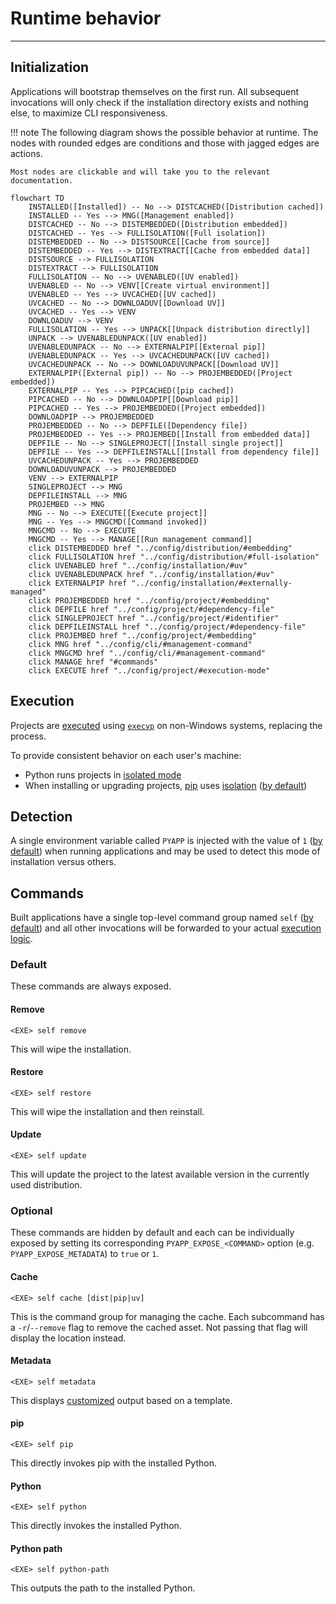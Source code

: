 # Runtime behavior

-----

## Initialization

Applications will bootstrap themselves on the first run. All subsequent invocations will only check if the installation directory exists and nothing else, to maximize CLI responsiveness.

!!! note
    The following diagram shows the possible behavior at runtime. The nodes with rounded edges are conditions and those with jagged edges are actions.

    Most nodes are clickable and will take you to the relevant documentation.

```mermaid
flowchart TD
    INSTALLED([Installed]) -- No --> DISTCACHED([Distribution cached])
    INSTALLED -- Yes --> MNG([Management enabled])
    DISTCACHED -- No --> DISTEMBEDDED([Distribution embedded])
    DISTCACHED -- Yes --> FULLISOLATION([Full isolation])
    DISTEMBEDDED -- No --> DISTSOURCE[[Cache from source]]
    DISTEMBEDDED -- Yes --> DISTEXTRACT[[Cache from embedded data]]
    DISTSOURCE --> FULLISOLATION
    DISTEXTRACT --> FULLISOLATION
    FULLISOLATION -- No --> UVENABLED([UV enabled])
    UVENABLED -- No --> VENV[[Create virtual environment]]
    UVENABLED -- Yes --> UVCACHED([UV cached])
    UVCACHED -- No --> DOWNLOADUV[[Download UV]]
    UVCACHED -- Yes --> VENV
    DOWNLOADUV --> VENV
    FULLISOLATION -- Yes --> UNPACK[[Unpack distribution directly]]
    UNPACK --> UVENABLEDUNPACK([UV enabled])
    UVENABLEDUNPACK -- No --> EXTERNALPIP[[External pip]]
    UVENABLEDUNPACK -- Yes --> UVCACHEDUNPACK([UV cached])
    UVCACHEDUNPACK -- No --> DOWNLOADUVUNPACK[[Download UV]]
    EXTERNALPIP([External pip]) -- No --> PROJEMBEDDED([Project embedded])
    EXTERNALPIP -- Yes --> PIPCACHED([pip cached])
    PIPCACHED -- No --> DOWNLOADPIP[[Download pip]]
    PIPCACHED -- Yes --> PROJEMBEDDED([Project embedded])
    DOWNLOADPIP --> PROJEMBEDDED
    PROJEMBEDDED -- No --> DEPFILE([Dependency file])
    PROJEMBEDDED -- Yes --> PROJEMBED[[Install from embedded data]]
    DEPFILE -- No --> SINGLEPROJECT[[Install single project]]
    DEPFILE -- Yes --> DEPFILEINSTALL[[Install from dependency file]]
    UVCACHEDUNPACK -- Yes --> PROJEMBEDDED
    DOWNLOADUVUNPACK --> PROJEMBEDDED
    VENV --> EXTERNALPIP
    SINGLEPROJECT --> MNG
    DEPFILEINSTALL --> MNG
    PROJEMBED --> MNG
    MNG -- No --> EXECUTE[[Execute project]]
    MNG -- Yes --> MNGCMD([Command invoked])
    MNGCMD -- No --> EXECUTE
    MNGCMD -- Yes --> MANAGE[[Run management command]]
    click DISTEMBEDDED href "../config/distribution/#embedding"
    click FULLISOLATION href "../config/distribution/#full-isolation"
    click UVENABLED href "../config/installation/#uv"
    click UVENABLEDUNPACK href "../config/installation/#uv"
    click EXTERNALPIP href "../config/installation/#externally-managed"
    click PROJEMBEDDED href "../config/project/#embedding"
    click DEPFILE href "../config/project/#dependency-file"
    click SINGLEPROJECT href "../config/project/#identifier"
    click DEPFILEINSTALL href "../config/project/#dependency-file"
    click PROJEMBED href "../config/project/#embedding"
    click MNG href "../config/cli/#management-command"
    click MNGCMD href "../config/cli/#management-command"
    click MANAGE href "#commands"
    click EXECUTE href "../config/project/#execution-mode"
```

## Execution

Projects are [executed](config/project.md#execution-mode) using [`execvp`](https://linux.die.net/man/3/execvp) on non-Windows systems, replacing the process.

To provide consistent behavior on each user's machine:

- Python runs projects in [isolated mode](https://docs.python.org/3/using/cmdline.html#cmdoption-I)
- When installing or upgrading projects, [pip](https://github.com/pypa/pip) uses [isolation](https://pip.pypa.io/en/stable/cli/pip/#cmdoption-isolated) ([by default](config/installation.md#allowing-configuration))

## Detection

A single environment variable called `PYAPP` is injected with the value of `1` ([by default](config/cli.md#installation-indicator)) when running applications and may be used to detect this mode of installation versus others.

## Commands

Built applications have a single top-level command group named `self` ([by default](config/cli.md#management-command)) and all other invocations will be forwarded to your actual [execution logic](config/project.md#execution-mode).

### Default

These commands are always exposed.

#### Remove

```
<EXE> self remove
```

This will wipe the installation.

#### Restore

```
<EXE> self restore
```

This will wipe the installation and then reinstall.

#### Update

```
<EXE> self update
```

This will update the project to the latest available version in the currently used distribution.

### Optional

These commands are hidden by default and each can be individually exposed by setting its corresponding `PYAPP_EXPOSE_<COMMAND>` option (e.g. `PYAPP_EXPOSE_METADATA`) to `true` or `1`.

#### Cache

```
<EXE> self cache [dist|pip|uv]
```

This is the command group for managing the cache. Each subcommand has a `-r`/`--remove` flag to remove the cached asset. Not passing that flag will display the location instead.

#### Metadata

```
<EXE> self metadata
```

This displays [customized](config/cli.md#metadata-template) output based on a template.

#### pip

```
<EXE> self pip
```

This directly invokes pip with the installed Python.

#### Python

```
<EXE> self python
```

This directly invokes the installed Python.

#### Python path

```
<EXE> self python-path
```

This outputs the path to the installed Python.
